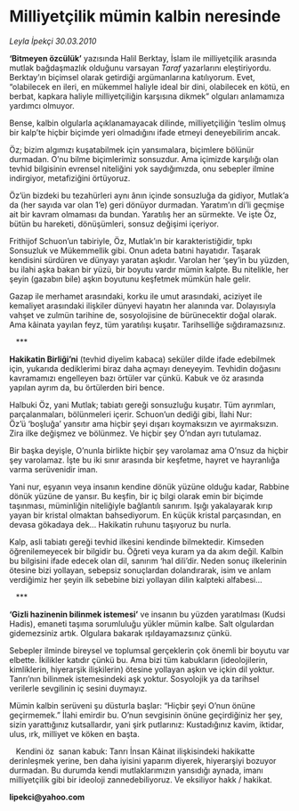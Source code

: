 # Milliyetçilik mümin kalbin neresinde

*Leyla İpekçi 30.03.2010*

<div class="yazi"><p><b>‘Bitmeyen özcülük’</b> yazısında Halil Berktay, İslam ile milliyetçilik arasında mutlak bağdaşmazlık olduğunu varsayan <i>Taraf</i> yazarlarını eleştiriyordu. Berktay’ın biçimsel olarak getirdiği argümanlarına katılıyorum. Evet, “olabilecek en ileri, en mükemmel haliyle ideal bir dini, olabilecek en kötü, en berbat, kapkara haliyle milliyetçiliğin karşısına dikmek” olguları anlamamıza yardımcı olmuyor. </p>
<p>Bense, kalbin olgularla açıklanamayacak dilinde, milliyetçiliğin ‘teslim olmuş bir kalp’te hiçbir biçimde yeri olmadığını ifade etmeyi deneyebilirim ancak. </p>
<p>Öz; bizim algımızı kuşatabilmek için yansımalara, biçimlere bölünür durmadan. O’nu bilme biçimlerimiz sonsuzdur. Ama içimizde karşılığı olan tevhid bilgisinin evrensel niteliğini yok saydığımızda, onu sebepler ilmine indirgiyor, metafiziğini örtüyoruz. </p>
<p>Öz’ün bizdeki bu tezahürleri aynı ânın içinde sonsuzluğa da gidiyor, Mutlak’a da (her sayıda var olan 1’e) geri dönüyor durmadan. Yaratım’ın di’li geçmişe ait bir kavram olmaması da bundan. Yaratılış her an sürmekte. Ve işte Öz, bütün bu hareketi, dönüşümleri, sonsuz değişimi içeriyor. </p>
<p>Frithijof Schuon’un tabiriyle, Öz, Mutlak’ın bir karakteristiğidir, tıpkı  Sonsuzluk ve Mükemmellik gibi. Onun adeta batıni hayatıdır. Taşarak kendisini sürdüren ve dünyayı yaratan aşkıdır. Varolan her ‘şey’in bu yüzden, bu ilahi aşka bakan bir yüzü, bir boyutu vardır mümin kalpte. Bu nitelikle, her şeyin (gazabın bile) aşkın boyutunu keşfetmek mümkün hale gelir. </p>
<p>Gazap ile merhamet arasındaki, korku ile umut arasındaki, aciziyet ile kemaliyet arasındaki ilişkiler dünyevi hayatın her alanında var. Dolayısıyla vahşet ve zulmün tarihine de, sosyolojisine de bürünecektir doğal olarak. Ama kâinata yayılan feyz, tüm yaratılışı kuşatır. Tarihselliğe sığdıramazsınız. </p>
<p>   ***</p>
<p><b>Hakikatin Birliği’ni</b> (tevhid diyelim kabaca) seküler dilde ifade edebilmek için, yukarıda dediklerimi biraz daha açmayı deneyeyim. Tevhidin doğasını kavramamızı engelleyen bazı örtüler var çünkü. Kabuk ve öz arasında yapılan ayrım da, bu örtülerden biri bence.</p>
<p>Halbuki Öz, yani Mutlak; tabiatı gereği sonsuzluğu kuşatır. Tüm ayrımları, parçalanmaları, bölünmeleri içerir. Schuon’un dediği gibi, İlahi Nur: Öz’ü ‘boşluğa’ yansıtır ama hiçbir şeyi dışarı koymaksızın ve ayırmaksızın. Zira ilke değişmez ve bölünmez. Ve hiçbir şey O’ndan ayrı tutulamaz. </p>
<p>Bir başka deyişle, O’nunla birlikte hiçbir şey varolamaz ama O’nsuz da hiçbir şey varolamaz. İşte bu iki sınır arasında bir keşfetme, hayret ve hayranlığa varma serüvenidir iman. </p>
<p>Yani nur, eşyanın veya insanın kendine dönük yüzüne olduğu kadar, Rabbine dönük yüzüne de yansır. Bu keşfin, bir iç bilgi olarak emin bir biçimde taşınması, müminliğin niteliğiyle bağlantılı sanırım. Işığı yakalayarak kırıp yayan bir kristal olmaktan bahsediyorum. En küçük kristal parçasından, en devasa gökadaya dek... Hakikatin ruhunu taşıyoruz bu nurla. </p>
<p>Kalp, asli tabiatı gereği tevhid ilkesini kendinde bilmektedir. Kimseden öğrenilemeyecek bir bilgidir bu. Öğreti veya kuram ya da akım değil. Kalbin bu bilgisini ifade edecek olan dil, sanırım ‘hal dili’dir. Neden sonuç ilkelerinin ötesine bizi yollayan, sebepsiz sonuçlardan dolandırarak, isim ve anlam verdiğimiz her şeyin ilk sebebine bizi yollayan dilin kalpteki alfabesi...</p>
<p>   ***</p>
<p><b>‘Gizli hazinenin bilinmek istemesi’</b> ve insanın bu yüzden yaratılması (Kudsi Hadis), emaneti taşıma sorumluluğu yükler mümin kalbe. Salt olgulardan gidemezsiniz artık. Olgulara bakarak ışıldayamazsınız çünkü. </p>
<p>Sebepler ilminde bireysel ve toplumsal gerçeklerin çok önemli bir boyutu var elbette. İkilikler katıdır çünkü bu. Ama bizi tüm kabukların (ideolojilerin, kimliklerin, hiyerarşik ilişkilerin) ötesine yollayan aşkın ve içkin dil yoktur. Tanrı’nın bilinmek istemesindeki aşk yoktur. Sosyolojik ya da tarihsel verilerle sevgilinin iç sesini duymayız. </p>
<p>Mümin kalbin serüveni şu düsturla başlar: “Hiçbir şeyi O’nun önüne geçirmemek.” İlahi emirdir bu. O’nun sevgisinin önüne geçirdiğiniz her şey, sizin yarattığınız kutsallardır, yani şirk putlarınız: Kustadığınız kavim, iktidar, ulus, ırk, milliyet ve köken en başta. </p>
<p>   Kendini öz  sanan kabuk: Tanrı İnsan Kâinat ilişkisindeki hakikatte derinleşmek yerine, ben daha iyisini yaparım diyerek, hiyerarşiyi bozuyor durmadan. Bu durumda kendi mutlaklarımızın yansıdığı aynada, imanı milliyetçilik gibi bir ideoloji zannedebiliyoruz. Ve eksiliyor hakk / hakikat.</p>
<p><b>lipekci@yahoo.com</b></p></div>
